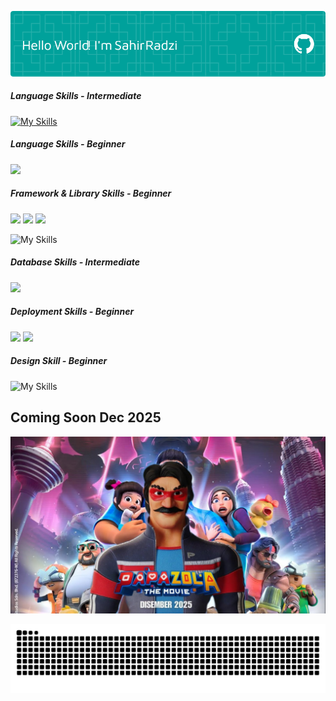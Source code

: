 <!-- ## Hello World! I'm Sahir Radzi👋 -->

![SahirRadzi](img/new_header.png)

<!--
**SahirRadzi/sahirradzi** is a ✨ _special_ ✨ repository because its `README.md` (this file) appears on your GitHub profile.

Here are some ideas to get you started:

- 🔭 I’m currently working on ...
- 🌱 I’m currently learning ...
- 👯 I’m looking to collaborate on ...
- 🤔 I’m looking for help with ...
- 💬 Ask me about ...
- 📫 How to reach me: ...
- 😄 Pronouns: ...
- ⚡ Fun fact: ...
-->

<!-- - 🔭 I’m currently **student**
- 🌱 I’m currently learning [**Laravel 12**](https://laravel.com/) -->

##### Language Skills - Intermediate

[![My Skills](https://skillicons.dev/icons?i=html,css,php)](https://skillicons.dev)

##### Language Skills - Beginner

<img src="https://img.shields.io/badge/JavaScript-323330?style=for-the-badge&logo=javascript&logoColor=F7DF1E" />

##### Framework & Library Skills - Beginner

<img src="https://img.shields.io/badge/ngrok-140648?style=for-the-badge&logo=Ngrok&logoColor=white"/> <img src="https://img.shields.io/badge/Swagger-85EA2D?style=for-the-badge&logo=Swagger&logoColor=white"/> <img src="https://img.shields.io/badge/livewire-4e56a6?style=for-the-badge&logo=livewire&logoColor=white" />

![My Skills](https://skillicons.dev/icons?i=bootstrap,laravel,postman)

##### Database Skills - Intermediate

<img src="https://img.shields.io/badge/MySQL-005C84?style=for-the-badge&logo=mysql&logoColor=white" />

##### Deployment Skills - Beginner

<img src="https://img.shields.io/badge/Hostinger-673DE6?style=for-the-badge&logo=hostinger&logoColor=white" /> <img src="https://img.shields.io/badge/Digital_Ocean-0080FF?style=for-the-badge&logo=DigitalOcean&logoColor=white" />

##### Design Skill - Beginner

![My Skills](https://skillicons.dev/icons?i=ps)

## Coming Soon Dec 2025

![Papazola](img/papazola.jpg)

<!-- ##### My Github Stats

![Sahir Radzi GitHub stats](https://github-readme-stats.vercel.app/api?username=SahirRadzi) -->

<img src="https://raw.githubusercontent.com/SahirRadzi/SahirRadzi/output/snake.svg" alt="Snake animation" />

###
